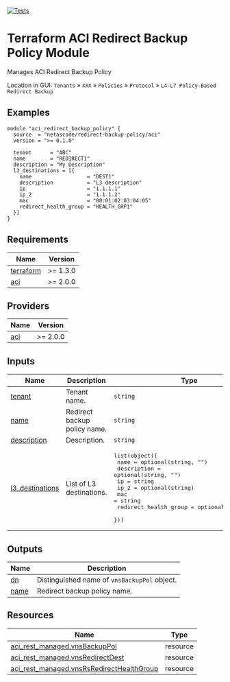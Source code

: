 <!-- BEGIN_TF_DOCS -->
[![Tests](https://github.com/netascode/terraform-aci-redirect-backup-policy/actions/workflows/test.yml/badge.svg)](https://github.com/netascode/terraform-aci-redirect-backup-policy/actions/workflows/test.yml)

# Terraform ACI Redirect Backup Policy Module

Manages ACI Redirect Backup Policy

Location in GUI:
`Tenants` » `XXX` » `Policies` » `Protocol` » `L4-L7 Policy-Based Redirect Backup`

## Examples

```hcl
module "aci_redirect_backup_policy" {
  source  = "netascode/redirect-backup-policy/aci"
  version = ">= 0.1.0"

  tenant      = "ABC"
  name        = "REDIRECT1"
  description = "My Description"
  l3_destinations = [{
    name                  = "DEST1"
    description           = "L3 description"
    ip                    = "1.1.1.1"
    ip_2                  = "1.1.1.2"
    mac                   = "00:01:02:03:04:05"
    redirect_health_group = "HEALTH_GRP1"
  }]
}
```

## Requirements

| Name | Version |
|------|---------|
| <a name="requirement_terraform"></a> [terraform](#requirement\_terraform) | >= 1.3.0 |
| <a name="requirement_aci"></a> [aci](#requirement\_aci) | >= 2.0.0 |

## Providers

| Name | Version |
|------|---------|
| <a name="provider_aci"></a> [aci](#provider\_aci) | >= 2.0.0 |

## Inputs

| Name | Description | Type | Default | Required |
|------|-------------|------|---------|:--------:|
| <a name="input_tenant"></a> [tenant](#input\_tenant) | Tenant name. | `string` | n/a | yes |
| <a name="input_name"></a> [name](#input\_name) | Redirect backup policy name. | `string` | n/a | yes |
| <a name="input_description"></a> [description](#input\_description) | Description. | `string` | `""` | no |
| <a name="input_l3_destinations"></a> [l3\_destinations](#input\_l3\_destinations) | List of L3 destinations. | <pre>list(object({<br>    name                  = optional(string, "")<br>    description           = optional(string, "")<br>    ip                    = string<br>    ip_2                  = optional(string)<br>    mac                   = string<br>    redirect_health_group = optional(string, "")<br>  }))</pre> | `[]` | no |

## Outputs

| Name | Description |
|------|-------------|
| <a name="output_dn"></a> [dn](#output\_dn) | Distinguished name of `vnsBackupPol` object. |
| <a name="output_name"></a> [name](#output\_name) | Redirect backup policy name. |

## Resources

| Name | Type |
|------|------|
| [aci_rest_managed.vnsBackupPol](https://registry.terraform.io/providers/CiscoDevNet/aci/latest/docs/resources/rest_managed) | resource |
| [aci_rest_managed.vnsRedirectDest](https://registry.terraform.io/providers/CiscoDevNet/aci/latest/docs/resources/rest_managed) | resource |
| [aci_rest_managed.vnsRsRedirectHealthGroup](https://registry.terraform.io/providers/CiscoDevNet/aci/latest/docs/resources/rest_managed) | resource |
<!-- END_TF_DOCS -->